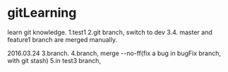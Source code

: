 # gitLearning
learn git knowledge.
1.test1
2.git branch, switch to dev
3.4. master and feature1 branch are merged manually.

2016.03.24
3.branch.
4.branch, merge --no-ff(fix a bug in bugFix branch, with git stash)
5.in test3 branch, 

